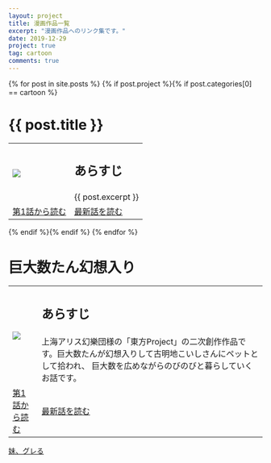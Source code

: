 ```yaml
---
layout: project
title: 漫画作品一覧
excerpt: "漫画作品へのリンク集です。"
date: 2019-12-29
project: true
tag: cartoon
comments: true
---
```


{% for post in site.posts %}
{% if post.project %}{% if post.categories[0] == cartoon %}
<div class="wrapper animated fadeIn">
  <div class="content">
    <div class="post-title">
      <h1>{{ post.title }}</h1>
    </div>
    <div class="content">
      <table>
        <tr>
          <td rowspan="2" colspan="2">
            <img src = "{{ post.url[0] }}">
          </td>
          <td colspan="4">
            <h2>あらすじ</h2>
          </td>
        </tr>
        <tr>
          <td colspan="4">
            {{ post.excerpt }}
          </td>
        </tr>
        <tr>
          <td colspan="3">
            <a class="btn zoombtn" href="{{ post.url[1] }}">
              第1話から読む
            </a>
          </td>
          <td colspan="3">
            <a class="btn zoombtn" href="{{ post.url[2] }}">
              最新話を読む
            </a>
          </td>
        </tr>
      </table>
    </div>
  </div>
</div>
{% endif %}{% endif %}
{% endfor %}

<div class="wrapper animated fadeIn">
  <div class="content">
    <div class="post-title">
      <h1>巨大数たん幻想入り</h1>
    </div>
    <div class="content">
      <table>
        <tr>
          <td rowspan="2" colspan="2">
            <img src = "{{ site.url }}/assets/img/kyodaisuutan-gensouiri-logo.png">
          </td>
          <td colspan="4">
            <h2>あらすじ</h2>
          </td>
        </tr>
        <tr>
          <td colspan="4">
            上海アリス幻樂団様の「東方Project」の二次創作作品です。巨大数たんが幻想入りして古明地こいしさんにペットとして拾われ、
            巨大数を広めながらのびのびと暮らしていくお話です。
          </td>
        </tr>
        <tr>
          <td colspan="3">
            <a class="btn zoombtn" href="https://www.pixiv.net/user/20006473/series/35747">
              第1話から読む
            </a>
          </td>
          <td colspan="3">
            <a class="btn zoombtn" href="https://www.pixiv.net/artworks/78582396">
              最新話を読む
            </a>
          </td>
        </tr>
      </table>
    </div>
  </div>
</div>


[妹、グレる](https://www.pixiv.net/user/20006473/series/8073)
